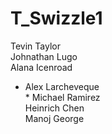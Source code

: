 # T_Swizzle1
Tevin Taylor<br>
Johnathan Lugo<br>
Alana Icenroad<br>
* Alex Larcheveque <br> *
Michael Ramirez<br>
Heinrich Chen<br>
Manoj George



